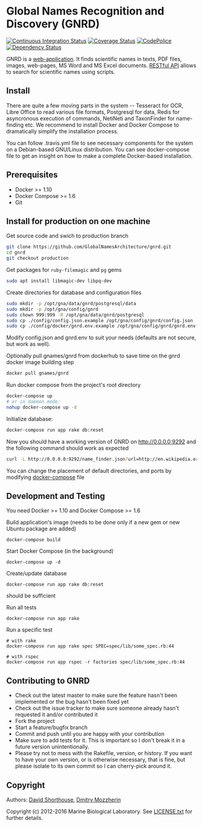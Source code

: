 Global Names Recognition and Discovery (GNRD)
=============================================

[![Continuous Integration Status][ci_img]][ci]
[![Coverage Status][coverage_img]][coverage]
[![CodePolice][qc_img]][qc]
[![Dependency Status][gems_img]][gems]

GNRD is a [web-application][gnrd]. It finds scientific names in texts, PDF
files, images, web-pages, MS Word and MS Excel documents. [RESTful API][api]
allows to search for scientific names using scripts.

Install
-------

There are quite a few moving parts in the system -- Tesseract for OCR,
Libre Office to read various file formats, Postgresql for data, Redis for
asyncronous execution of commands, NetiNeti and TaxonFinder for name-finding
etc. We recommend to install Docker and Docker Compose to dramatically simplify
the installation process.

You can follow .travis.yml file to see necessary components for the system on a
Debian-based GNU/Linux distribution. You can see docker-compose file to get
an insight on how to make a complete Docker-based installation.

Prerequisites
-------------

* Docker >= 1.10
* Docker Compose >= 1.6
* Git

Install for production on one machine
------------------------------------------------

Get source code and swich to production branch

```bash
git clone https://github.com/GlobalNamesArchitecture/gnrd.git
cd gnrd
git checkout production
```

Get packages for `ruby-filemagic` and `pg` gems

```bash
sudo apt install libmagic-dev libpq-dev
```

Create directories for database and configuration files

```bash
sudo mkdir -p /opt/gna/data/gnrd/postgresql/data
sudo mkdir -p /opt/gna/config/gnrd
sudo chown 999:999 -R /opt/gna/data/gnrd/postgresql
sudo cp ./config/config.json.example /opt/gna/config/gnrd/config.json
sudo cp ./config/docker/gnrd.env.example /opt/gna/config/gnrd/gnrd.env
```

Modify config.json and gnrd.env to suit your needs (defaults are not secure,
but work as well).

Optionally pull gnames/gnrd from dockerhub to save time on the gnrd docker
image building step

```bash
docker pull gnames/gnrd
```

Run docker compose from the project's root directory

```bash
docker-compose up
# or in daemon mode:
nohup docker-compose up -d
```

Initialize database:
```bash
docker-compose run app rake db:reset
```

Now you should have a working version of GNRD on http://0.0.0.0:9292 and
the following command should work as expected

```bash
curl -L http://0.0.0.0:9292/name_finder.json?url=http://en.wikipedia.org/wiki/Araneae
```

You can change the placement of default directories, and ports by modifying
[docker-compose]
file

Development and Testing
-----------------------

You need Docker >= 1.10 and Docker Compose >= 1.6

Build application's image (needs to be done only if a new gem or new
Ubuntu package are added)

```
docker-compose build

```

Start Docker Compose (in the background)

```
docker-compose up -d

```

Create/update database

```
docker-compose run app rake db:reset
```
should be sufficient

Run all tests

```
docker-compose run app rake
```

Run a specific test

```
# with rake
docker-compose run app rake spec SPEC=spec/lib/some_spec.rb:44

# with rspec
docker-compose run app rspec -r factories spec/lib/some_spec.rb:44
```
Contributing to GNRD
----------------------------

* Check out the latest master to make sure the feature hasn't been implemented
or the bug hasn't been fixed yet
* Check out the issue tracker to make sure someone already hasn't requested
it and/or contributed it
* Fork the project
* Start a feature/bugfix branch
* Commit and push until you are happy with your contribution
* Make sure to add tests for it. This is important so I don't break it in a
future version unintentionally.
* Please try not to mess with the Rakefile, version, or history. If you want
to have your own version, or is otherwise necessary, that is fine, but please
isolate to its own commit so I can cherry-pick around it.

Copyright
---------

Authors: [David Shorthouse][dps], [Dmitry Mozzherin][dimus]

Copyright (c) 2012-2016 Marine Biological Laboratory.
See [LICENSE.txt][license] for further details.

[ci_img]: https://secure.travis-ci.org/GlobalNamesArchitecture/gnrd.svg
[ci]: http://travis-ci.org/GlobalNamesArchitecture/gnrd
[coverage_img]: https://coveralls.io/repos/github/GlobalNamesArchitecture/gnrd/badge.svg?branch=master
[coverage]: https://coveralls.io/github/GlobalNamesArchitecture/gnrd?branch=master
[qc_img]: https://codeclimate.com/github/GlobalNamesArchitecture/gnrd.svg
[qc]: https://codeclimate.com/github/GlobalNamesArchitecture/gnrd
[gems_img]: https://gemnasium.com/GlobalNamesArchitecture/gnrd.svg
[gems]: https://gemnasium.com/GlobalNamesArchitecture/gnrd
[dimus]: https://github.com/dimus
[dps]: https://github.com/dshorthouse
[license]: https://github.com/GlobalNamesArchitecture/gnrd/blob/master/LICENSE.txt
[gnrd]: http://gnrd.globalnames.org
[api]: http://gnrd.globalnames.org/api
[docker-compose]: https://github.com/GlobalNamesArchitecture/gnrd/blob/production/docker-compose.yml
